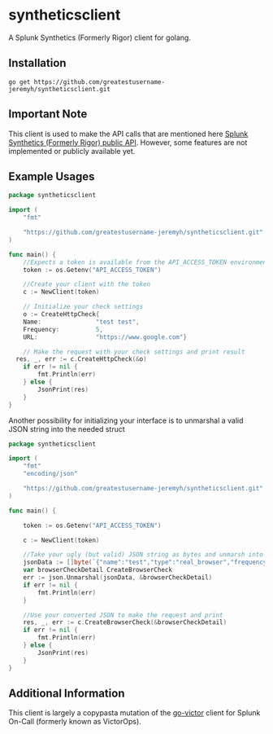 # syntheticsclient
A Splunk Synthetics (Formerly Rigor) client for golang.

## Installation
`go get https://github.com/greatestusername-jeremyh/syntheticsclient.git`

## Important Note

This client is used to make the API calls that are mentioned here [Splunk Synthetics (Formerly Rigor) public API](https://monitoring-api.rigor.com/). However, some features are not implemented or publicly available yet. 

## Example Usages
```go
package syntheticsclient

import (
	"fmt"

	"https://github.com/greatestusername-jeremyh/syntheticsclient.git"
)

func main() {
	//Expects a token is available from the API_ACCESS_TOKEN environment variable
	token := os.Getenv("API_ACCESS_TOKEN")

	//Create your client with the token
	c := NewClient(token)

	// Initialize your check settings
	o := CreateHttpCheck{
	Name:               "test test",
	Frequency:          5,
	URL:                "https://www.google.com"}

	// Make the request with your check settings and print result
  res, _, err := c.CreateHttpCheck(&o)
	if err != nil {
		fmt.Println(err)
	} else {
		JsonPrint(res)
	}
}
```

Another possibility for initializing your interface is to unmarshal a valid JSON string into the needed struct
```go
package syntheticsclient

import (
	"fmt"
	"encoding/json"

	"https://github.com/greatestusername-jeremyh/syntheticsclient.git"
)

func main() {

	token := os.Getenv("API_ACCESS_TOKEN")

	c := NewClient(token)

	//Take your ugly (but valid) JSON string as bytes and unmarsh into a CreateBrowserCheck struct
	jsonData := []byte(`{"name":"test","type":"real_browser","frequency":10,"round_robin":true,"auto_retry":false,"enabled":true,"integrations":[],"http_request_headers":{"User-Agent":"Mozilla/5.0 (X11; Linux x86_64; Rigor) AppleWebKit/537.36 (KHTML, like Gecko) Chrome/86.0.4240.75 Safari/537.36"},"notifications":{"sms":false,"call":false,"email":true,"notify_after_failure_count":2,"notify_on_location_failure":true,"muted":false,"notify_who":[{"sms":false,"call":false,"email":true,"type":"user","links":{"self_html":"https://monitoring.rigor.com/admin/users/1"},"id":1}],"notification_windows":[],"escalations":[]},"url":"https://www.google.com/","user_agent":"Mozilla/5.0 (X11; Linux x86_64; Rigor) AppleWebKit/537.36 (KHTML, like Gecko) Chrome/86.0.4240.75 Safari/537.36","auto_update_user_agent":true,"viewport":{"width":1366,"height":768},"enforce_ssl_validation":true,"browser":{"type":"chrome"},"dns_overrides":{},"wait_for_full_metrics":true,"tags":[],"blackout_periods":[{"timezone":"Eastern Time (US & Canada)","start_time":"2000-01-01T07:00:00.000Z","end_time":"2000-01-01T14:00:00.000Z","repeat_type":"daily","duration_in_minutes":420,"is_repeat":true,"created_at":"2020-11-11T21:54:32.000Z","updated_at":"2021-03-30T19:02:54.000Z"}],"steps":[],"javascript_files":[],"threshold_monitors":[],"excluded_files":[],"cookies":[],"connection":{"download_bandwidth":20000,"upload_bandwidth":5000,"latency":28,"packet_loss":0}}`)
	var browserCheckDetail CreateBrowserCheck
	err := json.Unmarshal(jsonData, &browserCheckDetail)
	if err != nil {
		fmt.Println(err)
	}

	//Use your converted JSON to make the request and print
	res, _, err := c.CreateBrowserCheck(&browserCheckDetail)
	if err != nil {
		fmt.Println(err)
	} else {
		JsonPrint(res)
	}
}
```

## Additional Information
This client is largely a copypasta mutation of the [go-victor](https://github.com/victorops/go-victorops) client for Splunk On-Call (formerly known as VictorOps).